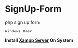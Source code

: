 # SignUp-Form
php sign up form 

<code>Windows User</code>

<b>Install <a href="https://www.apachefriends.org/download.html">Xampp Server</a> On System</b>
